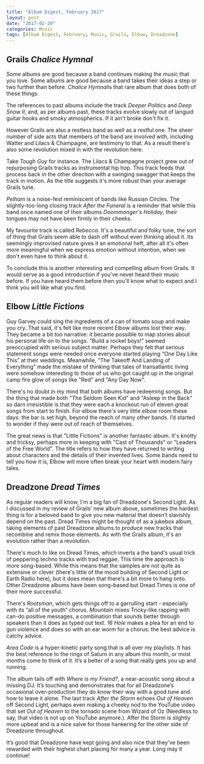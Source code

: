 ```yaml
---
title: "Album Digest, February 2017"
layout: post
date: "2017-02-28"
categories: Music
tags: [Album Digest, February, Music, Grails, Elbow, Dreadzone]
---
```


## Grails *Chalice Hymnal*

Some albums are good because a band continues making the music that you love. Some albums are good because a band takes their ideas a step or two further than before. *Chalice Hymnal*is that rare album that does both of these things. 

The references to past albums include the track *Deeper Politics* and *Deep Snow II*, and, as per albums past, these tracks evolve slowly out of languid guitar hooks and smoky atmospherics. If it ain't broke don't fix it. 

However Grails are also a restless band as well as a restful one. The sheer number of side acts that members of the band are involved with, including Watter and Lilacs & Champagne, are testimony to that. As a result there's also some revolution mixed in with the revolution here. 

Take *Tough Guy* for instance. The Lilacs & Champagne project grew out of repurposing Grails tracks as instrumental hip hop. This track feeds that process back in the other direction with a swinging swagger that keeps the track in motion. As the title suggests it's more robust than your average Grails tune. 

*Pelham* is a noise-fest reminiscent of bands like Russian Circles. The slightly-too-long closing track *After the Funeral* is a reminder that while this band once named one of their albums *Doommonger's Holiday*, their tongues may not have been firmly in their cheeks. 

My favourite track is called *Rebecca*. It's a beautiful and folky tune, the sort of thing that Grails seem able to dash off without even thinking about it. Its seemingly improvised nature gives it an emotional heft, after all it's often more meaningful when we express emotion without intention, when we don't even have to think about it. 

To conclude this is another interesting and compelling album from Grails. It would serve as a good introduction if you've never heard their music before. If you have heard them before then you'll know what to expect and I think you will like what you find. 

## Elbow *Little Fictions*

Guy Garvey could sing the ingredients of a can of tomato soup and make you cry. That said, it's felt like more recent Elbow albums lost their way. They became a bit too narrative: it became possible to map stories about his personal life on to the songs. “Build a rocket boys!” seemed preoccupied with serious subject matter. Perhaps they felt that serious statement songs were needed once everyone started playing “One Day Like This” at their weddings. Meanwhile, “The Takeoff And Landing of Everything” made the mistake of thinking that tales of transatlantic living were somehow interesting to those of us who got caught up in the original camp fire glow of songs like "Red" and "Any Day Now".

There's no doubt in my mind that both albums have redeeming songs. But the thing that made both "The Seldom Seen Kid" and "Asleep in the Back" so darn irresistible is that they were each a knockout run of eleven great songs from start to finish. For elbow there's very little elbow room these days: the bar is set high, beyond the reach of many other bands. I’d started to wonder if they were out of reach of themselves.

The great news is that "Little Fictions" is another fantastic album. It's knotty and tricksy, perhaps more in keeping with "Cast of Thousands" or "Leaders of the Free World". The title refers to how they have returned to writing about characters and the details of their invented lives. Some bands need to tell you how it is, Elbow will more often break your heart with modern fairy tales.

## Dreadzone *Dread Times*

As regular readers will know, I'm a big fan of Dreadzone's Second Light. As I discussed in my review of Grails’ new album above, sometimes the hardest thing is for a beloved band to give you new material that doesn’t slavishly depend on the past. Dread Times might be thought of as a jukebox album, taking elements of past Dreadzone albums to produce new tracks that recombine and remix those elements. As with the Grails album, it's an evolution rather than a revolution. 

There's much to like on Dread Times, which inverts a the band's usual trick of peppering techno tracks with trad reggae. This time the approach is more song-based. While this means that the samples are not quite as extensive or clever (there's little of the mood building of Second Light or Earth Radio here), but it does mean that there's a bit more to hang onto. Other Dreadzone albums have been song-based but Dread Times is one of their more successful. 

There's *Rootsman*, which gets things off to a garrulling start - especially with its “all of the youth“ chorus. *Mountain* mixes Tricky-like rapping with can-do positive messages, a combination that sounds better through speakers than it does as typed out text. *16 Hole* makes a plea for an end to gun violence and does so with an ear worm for a chorus: the best advice is catchy advice.

*Area Code* is a hyper-kinetic party song that is all over my playlists. It has the best reference to the rings of Saturn in any album this month, or most months come to think of it. It’s a belter of a song that really gets you up and running. 

The album tails off with *Where is my Friend?*, a near-acoustic song about a missing DJ. It’s touching and demonstrates that for all Dreadzone’s occasional  over-production they do know their way with a good tune and how to leave it alone. The last track *After the Storm* echoes *Out of Heaven* off Second Light, perhaps even making a cheeky nod to the YouTube video that set *Out of Heaven* to the tornado scene from Wizard of Oz (Needless to say, that video is not up on YouTube anymore.). After the Storm is slightly more upbeat and is a nice salve for those hankering for the other side of Dreadzone throughout. 

It’s good that Dreadzone have kept going and also nice that they’ve been rewarded with their highest chart placing for many a year. Long may it continue!